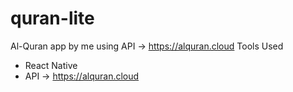 # quran-lite
Al-Quran app by me using API -> https://alquran.cloud
Tools Used
- React Native
- API -> https://alquran.cloud
